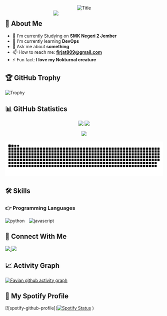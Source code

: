 <div align="center">
  <img src="https://readme-typing-svg.herokuapp.com?font=Architects+Daughter&color=%2338C2FF&size=50&center=true&vCenter=true&height=60&width=600&lines=Hi+There!+👋;I'm+Favian!;Welcome+to+my+GitHub+Profile!" alt="Title"></img>
</div>

<img src="https://raw.githubusercontent.com/MicaelliMedeiros/micaellimedeiros/master/image/computer-illustration.png" min-width="350px" max-width="350px" width="350px" align="right">

## 🧐 About Me

- 🔭 I'm currently Studying on **SMK Negeri 2 Jember**
- 🌱 I'm currently learning **DevOps**
- 💬 Ask me about **something**
- 📫 How to reach me: **firjat809@gmail.com**
- ⚡ Fun fact: **I love my Nokturnal creature**

## 🏆 GitHub Trophy
![Trophy](https://github-profile-trophy.vercel.app/?username=favlh&theme=onedark&column=8)

## 📊 GitHub Statistics
<p align="center">
  <img height="180em" src="https://github-readme-stats.vercel.app/api?username=favlh&show_icons=true&theme=radical" />
  <img height="180em" src="https://github-readme-stats.vercel.app/api/top-langs/?username=favlh&layout=compact&theme=radical" />
</p>

<p align="center">
  <img src="https://github-readme-streak-stats.herokuapp.com/?user=favlh&theme=radical" />
</p>

<!-- Animasi untuk judul -->
<picture>
  <source media="(prefers-color-scheme: dark)" srcset="https://raw.githubusercontent.com/platane/platane/output/github-contribution-grid-snake-dark.svg">
  <source media="(prefers-color-scheme: light)" srcset="https://raw.githubusercontent.com/platane/platane/output/github-contribution-grid-snake.svg">
  <img alt="github contribution grid snake animation" src="https://raw.githubusercontent.com/platane/platane/output/github-contribution-grid-snake.svg">
</picture>

## 🛠️ Skills
### 👉 Programming Languages
<p align="left">
  <img src="https://img.shields.io/badge/Python-3776AB?style=for-the-badge&logo=python&logoColor=white" alt="python" style="margin-right: 10px;" />
  <img src="https://img.shields.io/badge/JavaScript-F7DF1E?style=for-the-badge&logo=javascript&logoColor=black" alt="javascript" style="margin-right: 10px;" />
 
</p>

## 🤝 Connect With Me
<p align="left">
  <a href="https://linkedin.com/in/favian-firjatullah-759397311">
    <img src="https://img.shields.io/badge/LinkedIn-0077B5?style=for-the-badge&logo=linkedin&logoColor=white" />
  </a>
  <a href="https://instagram.com/favlh_">
    <img src="https://img.shields.io/badge/Instagram-E4405F?style=for-the-badge&logo=instagram&logoColor=white" />
  </a>
</p>

## 📈 Activity Graph
[![Favian github activity graph](https://github-readme-activity-graph.vercel.app/graph?username=favlh&theme=dracula)](https://github.com/ashutosh00710/github-readme-activity-graph)

## 🎵 My Spotify Profile

[![spotify-github-profile]([![Spotify Status](https://spotify-now-badge.vercel.app/api/now-playing?user=31x5iokcu2w3vpluwopw2lijno74)](https://spotify-now-badge.vercel.app)
)
